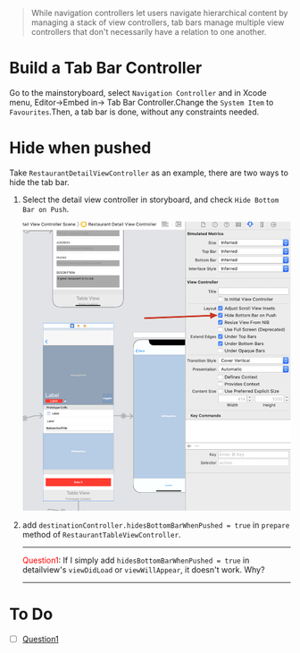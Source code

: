 > While navigation controllers let users navigate hierarchical content by managing a stack of view controllers, tab bars manage multiple view controllers that don't necessarily have a relation to one another.

# Build a Tab Bar Controller

Go to the mainstoryboard, select `Navigation Controller` and in Xcode menu, Editor->Embed in-> Tab Bar Controller.Change the `System Item` to `Favourites`.Then, a tab bar is done, without any constraints needed.

# Hide when pushed

Take `RestaurantDetailViewController` as an example, there are two ways to hide the tab bar.

1. Select the detail view controller in storyboard, and check `Hide Bottom Bar on Push`.

   ![hidetabbar](graph/hidetabbar.png)

2. add `destinationController.hidesBottomBarWhenPushed = true` in `prepare` method of `RestaurantTableViewController`.

   ---

   <span jump id = "question1"><font color = "red">Question1</font></span>: If I simply add `hidesBottomBarWhenPushed = true` in detailview's `viewDidLoad` or `viewWillAppear`, it doesn't work. Why?

   ---















# To Do

- [ ] [Question1](#question1)